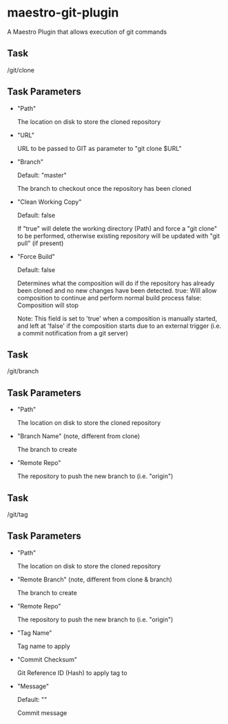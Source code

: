 maestro-git-plugin
====================

A Maestro Plugin that allows execution of git commands

Task
----

/git/clone

Task Parameters
---------------

* "Path"

  The location on disk to store the cloned repository

* "URL"

  URL to be passed to GIT as parameter to "git clone $URL"

* "Branch"

  Default: "master"

  The branch to checkout once the repository has been cloned

* "Clean Working Copy"

  Default: false

  If "true" will delete the working directory (Path) and force a "git clone" to be performed, otherwise existing repository will be updated with "git pull" (if present)

* "Force Build"

  Default: false

  Determines what the composition will do if the repository has already been cloned and no new changes have been detected.
  true: Will allow composition to continue and perform normal build process
  false: Composition will stop
  
  Note: This field is set to 'true' when a composition is manually started, and left at 'false' if the composition starts due to an external trigger (i.e. a commit notification from a git server)


Task
----

/git/branch

Task Parameters
---------------

* "Path"

  The location on disk to store the cloned repository

* "Branch Name" (note, different from clone)

  The branch to create

* "Remote Repo"

  The repository to push the new branch to (i.e. "origin")


Task
----

/git/tag

Task Parameters
---------------

* "Path"

  The location on disk to store the cloned repository

* "Remote Branch" (note, different from clone & branch)

  The branch to create

* "Remote Repo"

  The repository to push the new branch to (i.e. "origin")

* "Tag Name"

  Tag name to apply

* "Commit Checksum"

  Git Reference ID (Hash) to apply tag to

* "Message"

  Default: ""

  Commit message